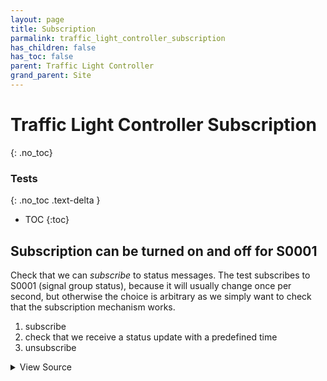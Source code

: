 ```yaml
---
layout: page
title: Subscription
parmalink: traffic_light_controller_subscription
has_children: false
has_toc: false
parent: Traffic Light Controller
grand_parent: Site
---
```


# Traffic Light Controller Subscription
{: .no_toc}



### Tests
{: .no_toc .text-delta }

- TOC
{:toc}

## Subscription can be turned on and off for S0001

Check that we can *subscribe* to status messages.
The test subscribes to S0001 (signal group status), because
it will usually change once per second, but otherwise the choice
is arbitrary as we simply want to check that
the subscription mechanism works.

1. subscribe
1. check that we receive a status update with a predefined time
1. unsubscribe

<details markdown="block">
  <summary>
     View Source
  </summary>
```ruby
Validator::Site.connected do |task,supervisor,site|
  log "Subscribe to status and wait for update"
  component = Validator.get_config('main_component')
  status_list = [{'sCI'=>'S0001','n'=>'signalgroupstatus','uRt'=>'1'}]
  status_list.map! { |item| item.merge!('sOc' => true) } if use_sOc?(site)
   site.subscribe_to_status component, status_list, collect!: {
    timeout: Validator.get_config('timeouts','status_update')
  }
ensure
  unsubscribe_list = status_list.map { |item| item.slice('sCI','n') }
  site.unsubscribe_to_status component, unsubscribe_list
end
```
</details>


